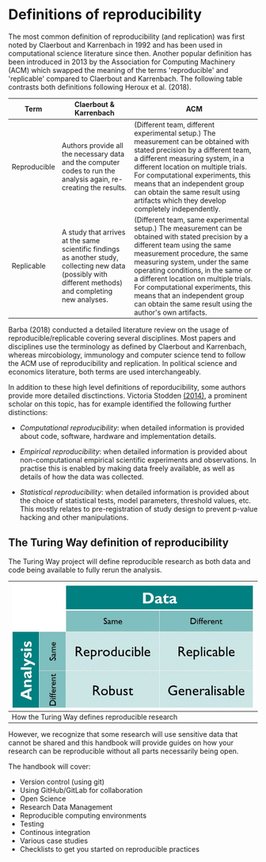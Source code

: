 # Definitions of reproducibility

The most common definition of reproducibility (and replication) was first noted by Claerbout and Karrenbach in 1992 and has been used in computational science literature since then.
Another popular definition has been introduced in 2013 by the Association for Computing Machinery (ACM) which swapped the meaning of the terms 'reproducible' and 'replicable' compared to Claerbout and Karrenbach.
The following table contrasts both definitions following Heroux et al. (2018).

| Term | Claerbout & Karrenbach | ACM |
| -----|------------------------|-----|
| Reproducible | Authors provide all the necessary data and the computer codes to run the analysis again, re-creating the results.| (Different team, different experimental setup.) The measurement can be obtained with stated precision by a different team, a different measuring system, in a different location on multiple trials. For computational experiments, this means that an independent group can obtain the same result using artifacts which they develop completely independently. |
| Replicable |  A study that arrives at the same scientific findings as another study, collecting new data (possibly with different methods) and completing new analyses. | (Different team, same experimental setup.) The measurement can be obtained with stated precision by a different team using the same measurement procedure, the same measuring system, under the same operating conditions, in the same or a different location on multiple trials. For computational experiments, this means that an independent group can obtain the same result using the author's own artifacts. |

Barba (2018) conducted a detailed literature review on the usage of reproducible/replicable covering several disciplines.
Most papers and disciplines use the terminology as defined by Claerbout and Karrenbach, whereas mircobiology, immunology and computer science tend to follow the ACM use of reproducibility and replication.
In political science and economics literature, both terms are used interchangeably.

In addition to these high level definitions of reporducibility, some authors provide more detailed disctinctions.
Victoria Stodden [(2014)](http://edge.org/response-detail/25340), a prominent scholar on this topic, has for example identified the following further distinctions:

- _Computational reproducibility_: when detailed information is provided about code, software, hardware and implementation details.

- _Empirical reproducibility_: when detailed information is provided about non-computational empirical scientific experiments and observations. In practise this is enabled by making data freely available, as well as details of how the data was collected.

- _Statistical reproducibility_: when detailed information is provided about the choice of statistical tests, model parameters, threshold values, etc. This mostly relates to pre-registration of study design to prevent p-value hacking and other manipulations.

## The Turing Way definition of reproducibility

The Turing Way project will define reproducible research as both data and code being available to fully rerun the analysis.

| ![Kirstie's definition of reproducible research](../../figures/reproducibility/ReproducibleMatrix.jpg) |
| -------------------------------------------------------------------------------------------------------- |
|  How the Turing Way defines reproducible research  |

However, we recognize that some research will use sensitive data that cannot be shared and this handbook will provide guides on how your research can be reproducible without all parts necessarily being open.

The handbook will cover:
* Version control (using git)
* Using GitHub/GitLab for collaboration
* Open Science
* Research Data Management
* Reproducible computing environments
* Testing
* Continous integration
* Various case studies
* Checklists to get you started on reproducible practices
